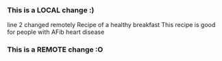 ### This is a LOCAL change :)
line 2 changed remotely
Recipe of a healthy breakfast
This recipe is good for people with AFib heart disease
### This is a REMOTE change :O
